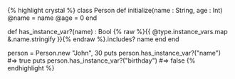{% highlight crystal %}
class Person
  def initialize(name : String, age : Int)
    @name = name
    @age = 0
  end

  def has_instance_var?(name) : Bool
    {% raw %}{{ @type.instance_vars.map &.name.stringify }}{% endraw %}.includes? name
  end
end

person = Person.new "John", 30
puts person.has_instance_var?("name") #=> true
puts person.has_instance_var?("birthday") #=> false
{% endhighlight %}
